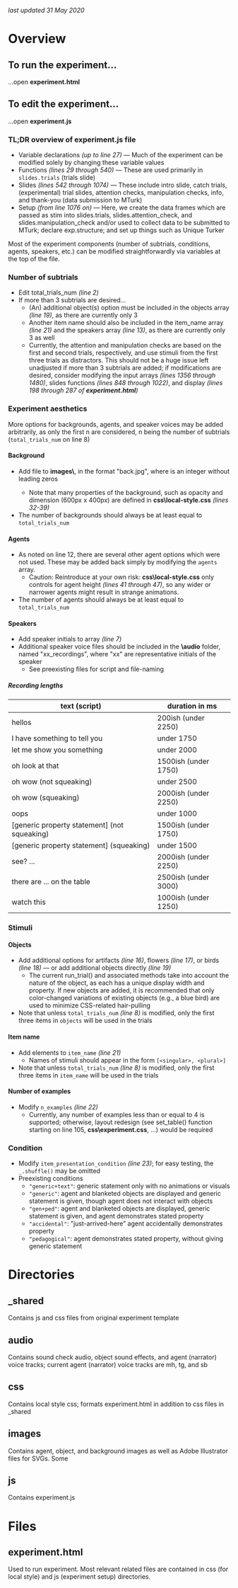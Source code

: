 *last updated 31 May 2020*

# Overview

## To run the experiment...

...open **experiment.html**

## To edit the experiment...

...open **experiment.js**

### TL;DR overview of experiment.js file

* Variable declarations *(up to line 27)* — Much of the experiment can be modified solely by changing these variable values
* Functions *(lines 29 through 540)* — These are used primarily in `slides.trials` (trials slide)
* Slides *(lines 542 through 1074)* — These include intro slide, catch trials, (experimental) trial slides, attention checks, manipulation checks, info, and thank-you (data submission to MTurk)
* Setup *(from line 1076 on)* — Here, we create the data frames which are passed as stim into slides.trials, slides.attention_check, and slides.manipulation_check and/or used to collect data to be submitted to MTurk; declare exp.structure; and set up things such as Unique Turker

Most of the experiment components (number of subtrials, conditions, agents, speakers, etc.) can be modified straightforwardly via variables at the top of the file.

### Number of subtrials

* Edit total_trials_num *(line 2)*
* If more than 3 subtrials are desired...
	* (An) additional object(s) option must be included in the objects array *(line 19)*, as there are currently only 3
	* Another item name should also be included in the item_name array *(line 21)* and the speakers array *(line 13)*, as there are currently only 3 as well
	* Currently, the attention and manipulation checks are based on the first and second trials, respectively, and use stimuli from the first three trials as distractors. This should not be a huge issue left unadjusted if more than 3 subtrials are added; if modifications are desired, consider modifying the input arrays *(lines 1356 through 1480)*, slides functions *(lines 848 through 1022)*, and display *(lines 198 through 287 of **experiment.html**)*

### Experiment aesthetics

More options for backgrounds, agents, and speaker voices may be added arbitrarily, as only the first n are considered, n being the number of subtrials (`total_trials_num` on line 8)

#### Background

* Add file to **images\\**, in the format "back<X>.jpg", where <X> is an integer without leading zeros
	* Note that many properties of the background, such as opacity and dimension (600px x 400px) are defined in **css\\local-style.css** *(lines 32-39)*
* The number of backgrounds should always be at least equal to `total_trials_num`

#### Agents

* As noted on line 12, there are several other agent options which were not used. These may be added back simply by modifying the `agents` array.
	* Caution: Reintroduce at your own risk: **css\\local-style.css** only controls for agent height *(lines 41 through 47)*, so any wider or narrower agents might result in strange animations.
* The number of agents should always be at least equal to `total_trials_num`

#### Speakers

* Add speaker initials to array *(line 7)*
* Additional speaker voice files should be included in the **\\audio** folder, named "xx\_recordings", where "xx" are representative initials of the speaker
	* See preexisting files for script and file-naming

##### Recording lengths

| text (script) | duration in ms |
| ------------- | -------------- |
| hellos | 200ish (under 2250) |
| I have something to tell you | under 1750 |
| let me show you something | under 2000 |
| oh look at that | 1500ish (under 1750) |
| oh wow (not squeaking) | under 2500 |
| oh wow (squeaking) | 2000ish (under 2250) |
| oops | under 1000 |
| \[generic property statement\] (not squeaking) | 1500ish (under 1750) |
| \[generic property statement\] (squeaking) | under 1500 |
| see? ... | 2000ish (under 2250) |
| there are ... on the table | 2500ish (under 3000) |
| watch this | 1000ish (under 1250) |


### Stimuli

#### Objects

* Add additional options for artifacts *(line 16)*, flowers *(line 17)*, or birds *(line 18)* &mdash; or add additional objects directly *(line 19)*
	* The current run_trial() and associated methods take into account the nature of the object, as each has a unique display width and property. If new objects are added, it is recommended that only color-changed variations of existing objects (e.g., a blue bird) are used to minimize CSS-related hair-pulling
* Note that unless `total_trials_num` *(line 8)* is modified, only the first three items in `objects` will be used in the trials

#### Item name

* Add elements to `item_name` *(line 21)*
	* Names of stimuli should appear in the form `[<singular>, <plural>]`
* Note that unless `total_trials_num` *(line 8)* is modified, only the first three items in `item_name` will be used in the trials

#### Number of examples

* Modify `n_examples` *(line 22)*
	* Currently, any number of examples less than or equal to 4 is supported; otherwise, layout redesign (see set_table() function starting on line 105, **css\\experiment.css**, ...) would be required

### Condition

* Modify `item_presentation_condition` *(line 23)*; for easy testing, the `_.shuffle()` may be omitted
* Preexisting conditions
	* `"generic+text"`: generic statement only with no animations or visuals
	* `"generic"`: agent and blanketed objects are displayed and generic statement is given, though agent does not interact with objects
	* `"gen+ped"`: agent and blanketed objects are displayed, generic statement is given, and agent demonstrates stated property
	* `"accidental"`: "just-arrived-here" agent accidentally demonstrates property
	* `"pedagogical"`: agent demonstrates stated property, without giving generic statement

# Directories

## \_shared

Contains js and css files from original experiment template

## audio

Contains sound check audio, object sound effects, and agent (narrator) voice tracks; current agent (narrator) voice tracks are mh, tg, and sb

## css

Contains local style css; formats experiment.html in addition to css files in \_shared

## images

Contains agent, object, and background images as well as Adobe Illustrator files for SVGs. Some

## js

Contains experiment.js

# Files

## experiment.html

Used to run experiment. Most relevant related files are contained in css (for local style) and js (experiment setup) directories.